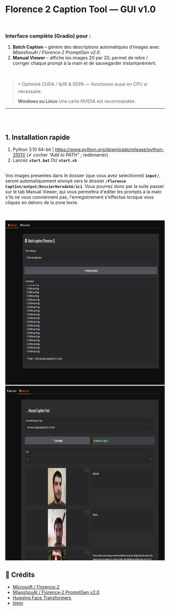 # Florence 2 Caption Tool — GUI v1.0<br><br>

### Interface complète (Gradio) pour :

1. **Batch Caption** – génère des descriptions automatiques d’images avec *MiaoshouAI / Florence‑2 PromptGen v2.0*.  
2. **Manual Viewer** – affiche les images 20 par 20, permet de relire / corriger chaque prompt à la main et de sauvegarder instantanément.<br><br><br>

> ⚡ Optimisé CUDA / fp16 & SDPA — fonctionne aussi en CPU si nécessaire.




> **Windows ou Linux**
> Une carte NVIDIA est recommandée.

---
<br><br>

## 1. Installation rapide


1. Python 3.10 64-bit | <https://www.python.org/downloads/release/python-31011/> (✔ cocher *“Add to PATH”* ; redémarrer)
2. Lancez **`start.bat`** OU **`start.sh`**<br><br>


Vos images presentes dans le dossier (que vous avez selectionné) **`input/`**, seront automatiquement envoyé vers le dossier **`/Florence Caption/output/DossierHorodaté/ici`**.
Vous pourrez donc par la suite passer sur le tab Manual Viewer, qui vous permettra d'editer les prompts à la main s'ils ne vous conviennent pas, l'enregistrement s'effectue lorsque vous cliquez en dehors de la zone texte.<br><br><br>


<img src="doc/batch.png" alt="Description de l'image" width="1041" height="518">
<img src="doc/viewer.png" alt="Description de l'image" width="1041" height="550">



## 🙏 Crédits

- [Microsoft / Florence-2](https://huggingface.co/microsoft)
- [MiaoshouAI / Florence‑2 PromptGen v2.0](https://huggingface.co/MiaoshouAI/Florence-2-base-PromptGen-v2.0)
- [Hugging Face Transformers](https://github.com/huggingface/transformers)
- [timm](https://github.com/huggingface/pytorch-image-models)